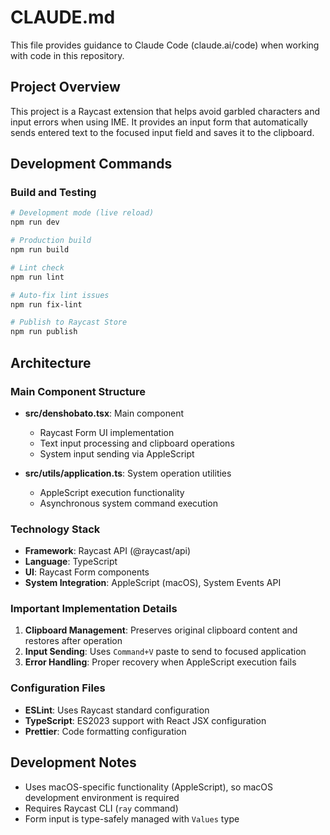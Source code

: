 # CLAUDE.md

This file provides guidance to Claude Code (claude.ai/code) when working with code in this repository.

## Project Overview

This project is a Raycast extension that helps avoid garbled characters and input errors when using IME. It provides an input form that automatically sends entered text to the focused input field and saves it to the clipboard.

## Development Commands

### Build and Testing
```bash
# Development mode (live reload)
npm run dev

# Production build
npm run build

# Lint check
npm run lint

# Auto-fix lint issues
npm run fix-lint

# Publish to Raycast Store
npm run publish
```

## Architecture

### Main Component Structure

- **src/denshobato.tsx**: Main component
  - Raycast Form UI implementation
  - Text input processing and clipboard operations
  - System input sending via AppleScript

- **src/utils/application.ts**: System operation utilities
  - AppleScript execution functionality
  - Asynchronous system command execution

### Technology Stack

- **Framework**: Raycast API (@raycast/api)
- **Language**: TypeScript
- **UI**: Raycast Form components
- **System Integration**: AppleScript (macOS), System Events API

### Important Implementation Details

1. **Clipboard Management**: Preserves original clipboard content and restores after operation
2. **Input Sending**: Uses `Command+V` paste to send to focused application
3. **Error Handling**: Proper recovery when AppleScript execution fails

### Configuration Files

- **ESLint**: Uses Raycast standard configuration
- **TypeScript**: ES2023 support with React JSX configuration
- **Prettier**: Code formatting configuration

## Development Notes

- Uses macOS-specific functionality (AppleScript), so macOS development environment is required
- Requires Raycast CLI (`ray` command)
- Form input is type-safely managed with `Values` type